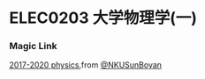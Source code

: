 
# ELEC0203 大学物理学(一)

### Magic Link

[2017-2020 physics](https://github.com/Emanual20/Emanual20.github.io/tree/main/resources/grade-1/ELEC0203/),from [@NKUSunBoyan](https://github.com/NKUSunBoyan)